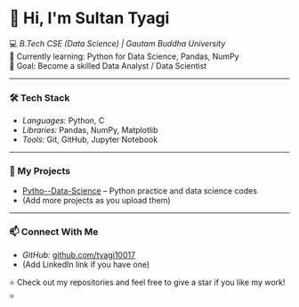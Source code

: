 # 👋 Hi, I'm Sultan Tyagi  

💻 *B.Tech CSE (Data Science) | Gautam Buddha University*  
🌱 Currently learning: Python for Data Science, Pandas, NumPy  
🚀 Goal: Become a skilled Data Analyst / Data Scientist  

---

### 🛠 Tech Stack
- *Languages:* Python, C  
- *Libraries:* Pandas, NumPy, Matplotlib  
- *Tools:* Git, GitHub, Jupyter Notebook  

---

### 📌 My Projects
- [Pytho--Data-Science](https://github.com/tyagi10017/Pytho--Data-Science) – Python practice and data science codes  
- (Add more projects as you upload them)

---

### 📫 Connect With Me
- *GitHub:* [github.com/tyagi10017](https://github.com/tyagi10017)  
- (Add LinkedIn link if you have one)  

⭐ Check out my repositories and feel free to give a star if you like my work! ⭐
